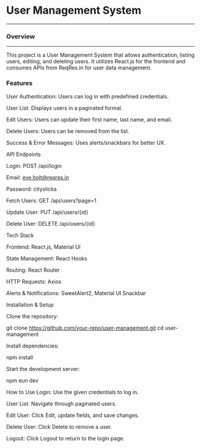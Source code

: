 <h1>User Management System</h1>
<hr>


<h3>Overview</h3>
<hr>

This project is a User Management System that allows authentication, listing users, editing, and deleting users. It utilizes React.js for the frontend and consumes APIs from ReqRes.in for user data management.
<h3><b> Features</b></h3>

  User Authentication: Users can log in with predefined credentials.

  User List: Displays users in a paginated format.

  Edit Users: Users can update their first name, last name, and email.

Delete Users: Users can be removed from the list.

Success & Error Messages: Uses alerts/snackbars for better UX.

API Endpoints

Login: POST /api/login

Email: eve.holt@reqres.in

Password: cityslicka

Fetch Users: GET /api/users?page=1

Update User: PUT /api/users/{id}

Delete User: DELETE /api/users/{id}

Tech Stack

Frontend: React.js, Material UI

State Management: React Hooks

Routing: React Router

HTTP Requests: Axios

Alerts & Notifications: SweetAlert2, Material UI Snackbar

Installation & Setup

Clone the repository:

git clone https://github.com/your-repo/user-management.git
cd user-management

Install dependencies:

npm install

Start the development server:

npm eun dev

How to Use
Login: Use the given credentials to log in.

User List: Navigate through paginated users.

Edit User: Click Edit, update fields, and save changes.

Delete User: Click Delete to remove a user.

Logout: Click Logout to return to the login page.
